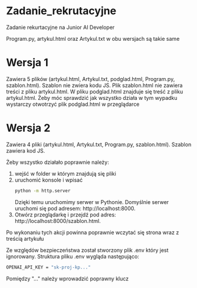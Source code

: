 # Zadanie_rekrutacyjne
 Zadanie rekurtacyjne na Junior AI Developer

 Program.py, artykul.html oraz Artykul.txt w obu wersjach są takie same

# Wersja 1
Zawiera 5 plików (artykul.html, Artykul.txt, podglad.html, Program.py, szablon.html). Szablon nie zwiera kodu JS. 
Plik szablon.html nie zawiera treści z pliku artykul.html.
W pliku podglad.html znajduje się treść z pliku artykul.html. 
Żeby móc sprawdzić jak wszystko działa w tym wypadku wystarczy otwotrzyć plik podglad.html w przeglądarce

# Wersja 2
Zawiera 4 pliki (artykul.html, Artykul.txt, Program.py, szablon.html). Szablon zawiera kod JS.

Żeby wszystko działało poprawnie należy: 
1. wejść w folder w którym znajdują się pliki
2. uruchomić konsole i wpisać
   ```bash
   python -m http.server
   ```
   Dzięki temu uruchomimy serwer w Pythonie.
   Domyślnie serwer uruchomi się pod adresem: http://localhost:8000.
3. Otwórz przeglądarkę i przejdź pod adres: http://localhost:8000/szablon.html.

Po wykonaniu tych akcji powinna poprawnie wczytać się strona wraz z treścią artykułu 

Ze względów bezpieczeństwa został stworzony plik .env który jest ignorowany. Struktura pliku .env wygląda następująco:

```bash
OPENAI_API_KEY = "sk-proj-kp..."
```
Pomiędzy "..." należy wprowadzić poprawny klucz
